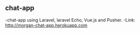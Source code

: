 ## chat-app

-chat-app using Laravel, laravel Echo, Vue.js and Pusher. 
-Link: http://morgan-chat-app.herokuapp.com
